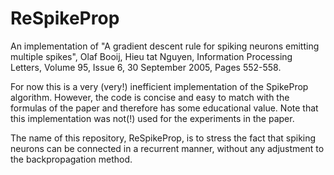 # ReSpikeProp

An implementation of "A gradient descent rule for spiking neurons emitting multiple spikes", Olaf Booij, Hieu tat Nguyen, Information Processing Letters, Volume 95, Issue 6, 30 September 2005, Pages 552-558.

For now this is a very (very!) inefficient implementation of the SpikeProp
algorithm. However, the code is concise and easy to match with the formulas of
the paper and therefore has some educational value. Note that this
implementation was not(!) used for the experiments in the paper.


The name of this repository, ReSpikeProp, is to stress the fact that
spiking neurons can be connected in a recurrent manner, without any adjustment
to the backpropagation method.
